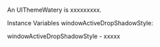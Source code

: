 An UIThemeWatery is xxxxxxxxx.Instance Variables	windowActiveDropShadowStyle:		<Object>windowActiveDropShadowStyle	- xxxxx